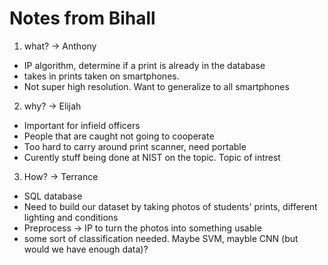 # Notes from Bihall

1) what? -> Anthony
  - IP algorithm, determine if a print is already in the database
  - takes in prints taken on smartphones.  
  - Not super high resolution. Want to generalize to all smartphones
  
2) why? -> Elijah
  - Important for infield officers
  - People that are caught not going to cooperate
  - Too hard to carry around print scanner, need portable
  - Curently stuff being done at NIST on the topic.  Topic of intrest

3) How? -> Terrance
  - SQL database
  - Need to build our dataset by taking photos of students' prints, different lighting and conditions
  - Preprocess -> IP to turn the photos into something usable
  - some sort of classification needed.  Maybe SVM, mayble CNN (but would we have enough data)?
  
